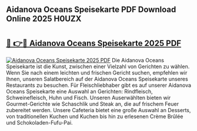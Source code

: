 ## Aidanova Oceans Speisekarte PDF Download Online 2025 H0UZX

# <h2><a href="http://gc7p1e.nevu.top/?p=Aidanova+Oceans+Speisekarte">🔗 👉🔴 Aidanova Oceans Speisekarte 2025 PDF</a></h2>

[![Aidanova Oceans Speisekarte 2025 PDF](https://i.imgur.com/dBaPXMq.png)](http://gc7p1e.nevu.top/?p=Aidanova+Oceans+Speisekarte)
Die Aidanova Oceans Speisekarte ist die Kunst, zwischen einer Vielzahl von Gerichten zu wählen. Wenn Sie nach einem leichten und frischen Gericht suchen, empfehlen wir Ihnen, unseren Salatbereich auf der Aidanova Oceans Speisekarte unseres Restaurants zu besuchen. Für Fleischliebhaber gibt es auf unserer Aidanova Oceans Speisekarte eine Auswahl an Gerichten: Rindfleisch, Schweinefleisch, Huhn und Fisch. Unseren Auserwählten bieten wir Gourmet-Gerichte wie Schaschlik und Steak an, die auf frischem Feuer zubereitet werden. Unsere Cafeteria bietet eine große Auswahl an Desserts, von traditionellen Kuchen und Kuchen bis hin zu erlesenen Crème Brûlée und Schokoladen-Fufu-Pai.
